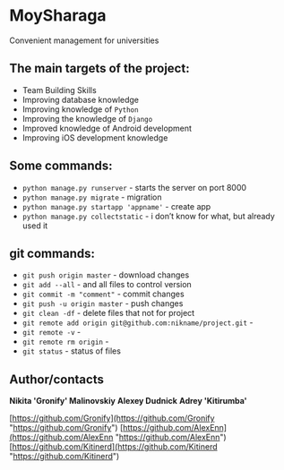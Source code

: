 # MoySharaga

 Convenient management for universities

## The main targets of the project:
* Team Building Skills
* Improving database knowledge
* Improving knowledge of `Python`
* Improving the knowledge of `Django`
* Improved knowledge of Android development
* Improving iOS development knowledge

## Some commands:
 * `python manage.py runserver` - starts the server on port 8000
 * `python manage.py migrate` - migration
 * `python manage.py startapp 'appname'` - create app
 * `python manage.py collectstatic` - i don’t know for what, but already used it

## git commands:
 * `git push origin master` - download changes
 * `git add --all` - and all files to control version
 * `git commit -m "comment"` - commit changes
 * `git push -u origin master` - push changes
 * `git clean -df` - delete files that not for project
 * `git remote add origin git@github.com:nikname/project.git` -
 * `git remote -v` - 
 * `git remote rm origin` -
 * `git status` - status of files  


## Author/contacts

**Nikita 'Gronify' Malinovskiy**
**Alexey Dudnick**
**Adrey 'Kitirumba'**

[https://github.com/Gronify](https://github.com/Gronify "https://github.com/Gronify")
[https://github.com/AlexEnn](https://github.com/AlexEnn "https://github.com/AlexEnn")
[https://github.com/Kitinerd](https://github.com/Kitinerd "https://github.com/Kitinerd")

